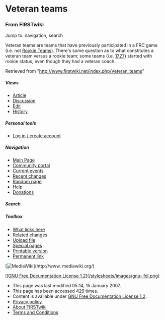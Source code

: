 # Veteran teams

### From FIRSTwiki

Jump to: navigation, search

Veteran teams are teams that have previously participated in a FRC game (i.e.
not [Rookie Teams](/index.php?title=Rookie_Teams&action=edit "Rookie Teams"
)). There's some question as to what constitutes a veteran team versus a
rookie team; some teams (i.e. [1727](/index.php/1727 "1727" )) started with
rookie status, even though they had a veteran coach.

Retrieved from "<http://www.firstwiki.net/index.php/Veteran_teams>"

##### Views

  * [Article](/index.php/Veteran_teams)
  * [Discussion](/index.php?title=Talk:Veteran_teams&action=edit)
  * [Edit](/index.php?title=Veteran_teams&action=edit)
  * [History](/index.php?title=Veteran_teams&action=history)

##### Personal tools

  * [Log in / create account](/index.php?title=Special:Userlogin&returnto=Veteran_teams)

[](/index.php/Main_Page "Main Page" )

##### Navigation

  * [Main Page](/index.php/Main_Page)
  * [Community portal](/index.php/FIRSTwiki:Community_portal)
  * [Current events](/index.php/Current_events)
  * [Recent changes](/index.php/Special:Recentchanges)
  * [Random page](/index.php/Special:Random)
  * [Help](/index.php/Help:Contents)
  * [Donations](/index.php/FIRSTwiki:Site_support)

##### Search



##### Toolbox

  * [What links here](/index.php/Special:Whatlinkshere/Veteran_teams)
  * [Related changes](/index.php/Special:Recentchangeslinked/Veteran_teams)
  * [Upload file](/index.php/Special:Upload)
  * [Special pages](/index.php/Special:Specialpages)
  * [Printable version](/index.php?title=Veteran_teams&printable=yes)
  * [Permanent link](/index.php?title=Veteran_teams&oldid=53116)

[![MediaWiki](/skins/common/images/poweredby_mediawiki_88x31.png)](http://www.
mediawiki.org/)

[![GNU Free Documentation License 1.2](/stylesheets/images/gnu-
fdl.png)](http://www.gnu.org/copyleft/fdl.html)

  * This page was last modified 05:14, 15 January 2007.
  * This page has been accessed 429 times.
  * Content is available under [GNU Free Documentation License 1.2](http://www.gnu.org/copyleft/fdl.html "http://www.gnu.org/copyleft/fdl.html" ).
  * [Privacy policy](/index.php/FIRSTwiki:Privacy_policy "FIRSTwiki:Privacy policy" )
  * [About FIRSTwiki](/index.php/FIRSTwiki:About "FIRSTwiki:About" )
  * [Terms and Conditions](/index.php/FIRSTwiki:Terms_and_conditions "FIRSTwiki:Terms and conditions" )

